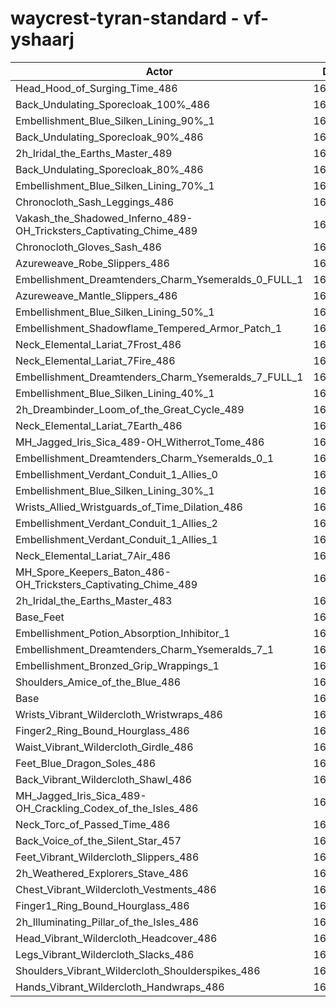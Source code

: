 # waycrest-tyran-standard - vf-yshaarj
| Actor | DPS | Increase |
|---|:---:|:---:|
|Head_Hood_of_Surging_Time_486|163681|1.60%|
|Back_Undulating_Sporecloak_100%_486|163350|1.40%|
|Embellishment_Blue_Silken_Lining_90%_1|163242|1.33%|
|Back_Undulating_Sporecloak_90%_486|163102|1.24%|
|2h_Iridal_the_Earths_Master_489|163095|1.24%|
|Back_Undulating_Sporecloak_80%_486|162850|1.09%|
|Embellishment_Blue_Silken_Lining_70%_1|162738|1.02%|
|Chronocloth_Sash_Leggings_486|162731|1.01%|
|Vakash_the_Shadowed_Inferno_489-OH_Tricksters_Captivating_Chime_489|162625|0.95%|
|Chronocloth_Gloves_Sash_486|162555|0.90%|
|Azureweave_Robe_Slippers_486|162544|0.90%|
|Embellishment_Dreamtenders_Charm_Ysemeralds_0_FULL_1|162470|0.85%|
|Azureweave_Mantle_Slippers_486|162392|0.80%|
|Embellishment_Blue_Silken_Lining_50%_1|162311|0.75%|
|Embellishment_Shadowflame_Tempered_Armor_Patch_1|162213|0.69%|
|Neck_Elemental_Lariat_7Frost_486|162203|0.68%|
|Neck_Elemental_Lariat_7Fire_486|162188|0.68%|
|Embellishment_Dreamtenders_Charm_Ysemeralds_7_FULL_1|162011|0.57%|
|Embellishment_Blue_Silken_Lining_40%_1|162005|0.56%|
|2h_Dreambinder_Loom_of_the_Great_Cycle_489|161952|0.53%|
|Neck_Elemental_Lariat_7Earth_486|161890|0.49%|
|MH_Jagged_Iris_Sica_489-OH_Witherrot_Tome_486|161851|0.47%|
|Embellishment_Dreamtenders_Charm_Ysemeralds_0_1|161832|0.45%|
|Embellishment_Verdant_Conduit_1_Allies_0|161800|0.43%|
|Embellishment_Blue_Silken_Lining_30%_1|161789|0.43%|
|Wrists_Allied_Wristguards_of_Time_Dilation_486|161771|0.42%|
|Embellishment_Verdant_Conduit_1_Allies_2|161770|0.42%|
|Embellishment_Verdant_Conduit_1_Allies_1|161753|0.41%|
|Neck_Elemental_Lariat_7Air_486|161644|0.34%|
|MH_Spore_Keepers_Baton_486-OH_Tricksters_Captivating_Chime_489|161614|0.32%|
|2h_Iridal_the_Earths_Master_483|161401|0.19%|
|Base_Feet|161311|0.13%|
|Embellishment_Potion_Absorption_Inhibitor_1|161301|0.12%|
|Embellishment_Dreamtenders_Charm_Ysemeralds_7_1|161288|0.12%|
|Embellishment_Bronzed_Grip_Wrappings_1|161190|0.06%|
|Shoulders_Amice_of_the_Blue_486|161122|0.01%|
|Base|161100|0.00%|
|Wrists_Vibrant_Wildercloth_Wristwraps_486|161090|-0.01%|
|Finger2_Ring_Bound_Hourglass_486|161083|-0.01%|
|Waist_Vibrant_Wildercloth_Girdle_486|161041|-0.04%|
|Feet_Blue_Dragon_Soles_486|160959|-0.09%|
|Back_Vibrant_Wildercloth_Shawl_486|160886|-0.13%|
|MH_Jagged_Iris_Sica_489-OH_Crackling_Codex_of_the_Isles_486|160811|-0.18%|
|Neck_Torc_of_Passed_Time_486|160794|-0.19%|
|Back_Voice_of_the_Silent_Star_457|160723|-0.23%|
|Feet_Vibrant_Wildercloth_Slippers_486|160723|-0.23%|
|2h_Weathered_Explorers_Stave_486|160709|-0.24%|
|Chest_Vibrant_Wildercloth_Vestments_486|160665|-0.27%|
|Finger1_Ring_Bound_Hourglass_486|160664|-0.27%|
|2h_Illuminating_Pillar_of_the_Isles_486|160564|-0.33%|
|Head_Vibrant_Wildercloth_Headcover_486|160563|-0.33%|
|Legs_Vibrant_Wildercloth_Slacks_486|160368|-0.45%|
|Shoulders_Vibrant_Wildercloth_Shoulderspikes_486|160355|-0.46%|
|Hands_Vibrant_Wildercloth_Handwraps_486|160104|-0.62%|
